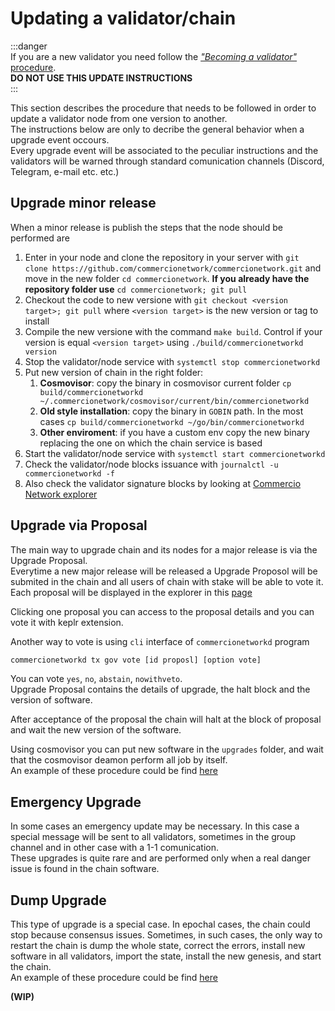 # Updating a validator/chain

:::danger  
If you are a new validator you need follow the [*"Becoming a validator"* procedure](validator-node-installation.md).   
**DO NOT USE THIS UPDATE INSTRUCTIONS**  
:::    
      
This section describes the procedure that needs to be followed in order to update a validator node from one 
version to another.     
The instructions below are only to decribe the general behavior when a upgrade event occours.     
Every upgrade event will be associated to the peculiar instructions and the validators will be warned through standard comunication channels (Discord, Telegram, e-mail etc. etc.)

## Upgrade minor release

When a minor release is publish the steps that the node should be performed are

1. Enter in your node and clone the repository in your server with `git clone https://github.com/commercionetwork/commercionetwork.git` and move in the new folder `cd commercionetwork`. **If you already have the repository folder use** `cd commercionetwork; git pull`
1. Checkout the code to new versione with `git checkout <version target>; git pull` where `<version target>` is the new version or tag to install
2. Compile the new versione with the command `make build`. Control if your version is equal `<version target>` using `./build/commercionetworkd version`
3. Stop the validator/node service with `systemctl stop commercionetworkd`
4. Put new version of chain in the right folder:
   1. **Cosmovisor**: copy the binary in cosmovisor current folder `cp build/commercionetworkd ~/.commercionetwork/cosmovisor/current/bin/commercionetworkd`
   2. **Old style installation**: copy the binary in `GOBIN` path. In the most cases `cp build/commercionetworkd ~/go/bin/commercionetworkd`
   3. **Other enviroment**: if you have a custom env copy the new binary replacing the one on which the chain service is based
5. Start the validator/node service with `systemctl start commercionetworkd`
6. Check the validator/node blocks issuance with `journalctl -u commercionetworkd -f`
7. Also check the validator signature blocks by looking at [Commercio Network explorer](https://mainnent.commercio.network)



## Upgrade via Proposal

The main way to upgrade chain and its nodes for a major release is via the Upgrade Proposal.     
Everytime a new major release will be released a Upgrade Proposol will be submited in the chain and all users of chain with stake will be able to vote it.     
Each proposal will be displayed in the explorer in this [page](https://mainnet.commercio.network/proposals/)

Clicking one proposal you can access to the proposal details and you can vote it with keplr extension.

Another way to vote is using `cli` interface of `commercionetworkd` program

```bash
commercionetworkd tx gov vote [id proposl] [option vote]
```

You can vote `yes`, `no`, `abstain`, `nowithveto`.     
Upgrade Proposal contains the details of upgrade, the halt block and the version of software.    

After acceptance of the proposal the chain will halt at the block of proposal and wait the new version of the software.     

Using cosmovisor you can put new software in the `upgrades` folder, and wait that the cosmovisor deamon perform all job by itself.    
An example of these procedure could be find [here](https://github.com/commercionetwork/commercio-consortium/tree/master/upgrade/3.1.0-4.0.0/en) 


## Emergency Upgrade

In some cases an emergency update may be necessary. In this case a special message will be sent to all validators, sometimes in the group channel and in other case with a 1-1 comunication.    
These upgrades is quite rare and are performed only when a real danger issue is found in the chain software.


## Dump Upgrade

This type of upgrade is a special case. In epochal cases, the chain could stop because consensus issues. Sometimes, in such cases, the only way to restart the chain is dump the whole state, correct the errors, install new software in all validators, import the state, install the new genesis, and start the chain.    
An example of these procedure could be find [here](https://github.com/commercionetwork/commercio-consortium/blob/master/upgrade/2.2.0-3.0.0/en/README.md)



**(WIP)**